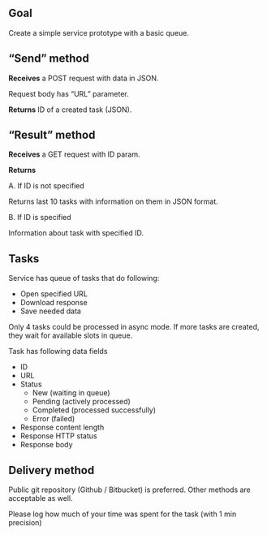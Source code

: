 ## Goal

Create a simple service prototype with a basic queue.

## “Send” method 

**Receives** a POST request with data in JSON.

Request body has “URL” parameter.

**Returns** ID of a created task (JSON).

## “Result” method

**Receives** a GET request with ID param.

**Returns**

A. If ID is not specified

Returns last 10 tasks with information on them in JSON format.

B. If ID is specified

Information about task with specified ID.

## Tasks

Service has queue of tasks that do following:

* Open specified URL
* Download response
* Save needed data
 
Only 4 tasks could be processed in async mode. If more tasks are created, they wait for available slots in queue.

Task has following data fields

* ID
* URL
* Status
  * New (waiting in queue)
  * Pending (actively processed)
  * Completed (processed successfully)
  * Error (failed)
* Response content length
* Response HTTP status
* Response body

## Delivery method

Public git repository (Github / Bitbucket) is preferred. Other methods are acceptable as well.

Please log how much of your time was spent for the task (with 1 min precision)
